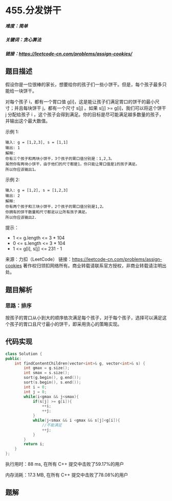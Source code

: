 # 455.分发饼干

##### 难度：简单

##### 关键词：贪心算法

##### 链接：https://leetcode-cn.com/problems/assign-cookies/

## 题目描述

假设你是一位很棒的家长，想要给你的孩子们一些小饼干。但是，每个孩子最多只能给一块饼干。

对每个孩子 i，都有一个胃口值 g[i]，这是能让孩子们满足胃口的饼干的最小尺寸；并且每块饼干 j，都有一个尺寸 s[j] 。如果 s[j] >= g[i]，我们可以将这个饼干 j 分配给孩子 i ，这个孩子会得到满足。你的目标是尽可能满足越多数量的孩子，并输出这个最大数值。


示例 1:

```
输入: g = [1,2,3], s = [1,1]
输出: 1
解释: 
你有三个孩子和两块小饼干，3个孩子的胃口值分别是：1,2,3。
虽然你有两块小饼干，由于他们的尺寸都是1，你只能让胃口值是1的孩子满足。
所以你应该输出1。
```

示例 2:

```
输入: g = [1,2], s = [1,2,3]
输出: 2
解释: 
你有两个孩子和三块小饼干，2个孩子的胃口值分别是1,2。
你拥有的饼干数量和尺寸都足以让所有孩子满足。
所以你应该输出2.
```

提示：

- 1 <= g.length <= 3 * 104
- 0 <= s.length <= 3 * 104
- 1 <= g[i], s[j] <= 231 - 1

来源：力扣（LeetCode）
链接：https://leetcode-cn.com/problems/assign-cookies
著作权归领扣网络所有。商业转载请联系官方授权，非商业转载请注明出处。

## 题目解析

### 思路：排序

按孩子的胃口从小到大的顺序依次满足每个孩子，对于每个孩子，选择可以满足这个孩子的胃口且尺寸最小的饼干，即采用贪心的策略实现。

## 代码实现

```c++
class Solution {
public:
    int findContentChildren(vector<int>& g, vector<int>& s) {
        int gmax = g.size();
        int smax = s.size();
        sort(g.begin(), g.end());
        sort(s.begin(), s.end());
        int i = 0;
        int j = 0;
        while(i<gmax && j<smax){
            if(s[j] >= g[i]){
                ++i;
                ++j;
            }
            while(j<smax && i <gmax && s[j]<g[i]){
                //不能满足
                ++j;
            }
        }
        return i;
    }
};
```

执行用时：88 ms, 在所有 C++ 提交中击败了59.17%的用户

内存消耗：17.3 MB, 在所有 C++ 提交中击败了78.08%的用户

## 题解

